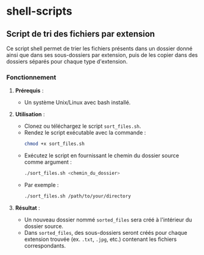 # shell-scripts


## Script de tri des fichiers par extension

Ce script shell permet de trier les fichiers présents dans un dossier donné ainsi que dans ses sous-dossiers par extension, puis de les copier dans des dossiers séparés pour chaque type d'extension.

### Fonctionnement

1. **Prérequis** : 
   - Un système Unix/Linux avec bash installé.

2. **Utilisation** :
   - Clonez ou téléchargez le script `sort_files.sh`.
   - Rendez le script exécutable avec la commande :
     ```bash
     chmod +x sort_files.sh
     ```
   - Exécutez le script en fournissant le chemin du dossier source comme argument :
     ```bash
     ./sort_files.sh <chemin_du_dossier>
     ```
   - Par exemple :
     ```bash
     ./sort_files.sh /path/to/your/directory
     ```

3. **Résultat** :
   - Un nouveau dossier nommé `sorted_files` sera créé à l'intérieur du dossier source.
   - Dans `sorted_files`, des sous-dossiers seront créés pour chaque extension trouvée (ex. `.txt`, `.jpg`, etc.) contenant les fichiers correspondants.

